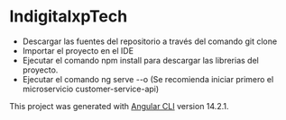 # IndigitalxpTech

* Descargar las fuentes del repositorio a través del comando git clone
* Importar el proyecto en el IDE
* Ejecutar el comando npm install para descargar las librerias del proyecto.
* Ejecutar el comando ng serve --o (Se recomienda iniciar primero el microservicio customer-service-api)

This project was generated with [Angular CLI](https://github.com/angular/angular-cli) version 14.2.1.
